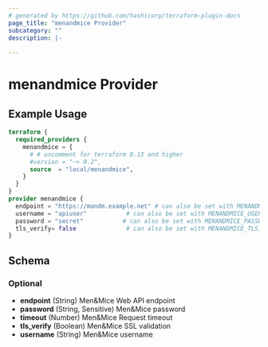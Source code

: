 ```yaml
---
# generated by https://github.com/hashicorp/terraform-plugin-docs
page_title: "menandmice Provider"
subcategory: ""
description: |-
  
---
```


# menandmice Provider



## Example Usage

```terraform
terraform {
  required_providers {
    menandmice = {
      # # uncomment for terraform 0.13 and higher
      #version = "~> 0.2",
      source  = "local/menandmice",
    }
  }
}
provider menandmice {
  endpoint = "https://mandm.example.net" # can also be set with MENANDMICE_ENDPOINT environment variable
  username = "apiuser"           # can also be set with MENANDMICE_USERNAME environment variable
  password = "secret"           # can also be set with MENANDMICE_PASSWORD environment variable
  tls_verify= false              # can also be set with MENANDMICE_TLS_VERIFY environment variable
}
```

<!-- schema generated by tfplugindocs -->
## Schema

### Optional

- **endpoint** (String) Men&Mice Web API endpoint
- **password** (String, Sensitive) Men&Mice password
- **timeout** (Number) Men&Mice Request timeout
- **tls_verify** (Boolean) Men&Mice SSL validation
- **username** (String) Men&Mice username
